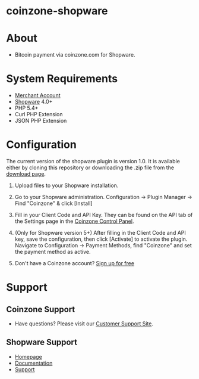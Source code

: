 # coinzone-shopware

#  About

  * Bitcoin payment via coinzone.com for Shopware.

#  System Requirements

  * [Merchant Account](https://merchant.coinzone.com/signup?source=shopware)
  * [Shopware](http://www.shopware.com/software/overview/system-requirements) 4.0+
  * PHP 5.4+
  * Curl PHP Extension
  * JSON PHP Extension

#  Configuration

The current version of the shopware plugin is version 1.0. It is available either by
cloning this repository or downloading the .zip file from the
[download page](https://github.com/CoinzoneBV/coinzone-shopware/archive/master.zip).

1. Upload files to your Shopware installation.

2. Go to your Shopware administration. Configuration -&gt; Plugin Manager -&gt;
Find "Coinzone" & click [Install]

3. Fill in your Client Code and API Key. They can be found on the API tab of the Settings page in the [Coinzone Control Panel](https://merchant.coinzone.com/settings#apiTab).

4. (Only for Shopware version 5+) After filling in the Client Code and API key, save the configuration, then click [Activate] to activate the plugin.
Navigate to Configuration -&gt; Payment Methods, find "Coinzone" and set the payment method as active.

5. Don't have a Coinzone account? [Sign up for free](https://merchant.coinzone.com/signup?source=shopware)

#  Support

##  Coinzone Support

  * Have questions? Please visit our [Customer Support Site](http://support.coinzone.com/).

##  Shopware Support

  * [Homepage](http://www.shopware.com/)
  * [Documentation](http://www.shopware.com/software/overview/documentation)
  * [Support](http://www.shopware.com/resources/support)
